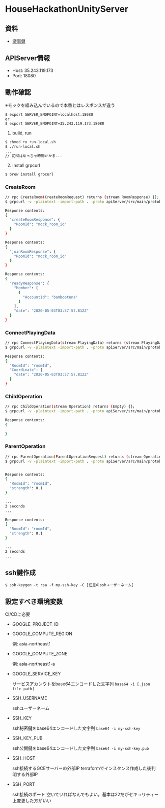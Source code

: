 # HouseHackathonUnityServer

## 資料
- [議事録](https://github.com/CA21engineer/HouseHackathonUnityClient/issues/1)

## APIServer情報
- Host: 35.243.119.173
- Port: 18080

## 動作確認
※モックを組み込んでいるので本番とはレスポンスが違う

```bash
$ export SERVER_ENDPOINT=localhost:18080
or
$ export SERVER_ENDPOINT=35.243.119.173:18080
```

1. build, run

```bash
$ chmod +x run-local.sh
$ ./run-local.sh
...
// 初回はめっちゃ時間かかる...
```

2. install grpcurl
```bash
$ brew install grpcurl
```

### CreateRoom
```bash
// rpc CreateRoom(CreateRoomRequest) returns (stream RoomResponse) {};
$ grpcurl -v -plaintext -import-path . -proto apiServer/src/main/protobuf/room.proto -d '{"AccountId":"bambootuna","roomKey":""}' ${SERVER_ENDPOINT} room.RoomService/CreateRoom

Response contents:
{
  "createRoomResponse": {
    "RoomId": "mock_room_id"
  }
}

Response contents:
{
  "joinRoomResponse": {
    "RoomId": "mock_room_id"
  }
}

Response contents:
{
  "readyResponse": {
    "Member": [
      {
        "AccountId": "bambootuna"
      }
    ],
    "date": "2020-05-03T03:57:57.812Z"
  }
}

```

### ConnectPlayingData
```bash
// rpc ConnectPlayingData(stream PlayingData) returns (stream PlayingData) {};
$ grpcurl -v -plaintext -import-path . -proto apiServer/src/main/protobuf/room.proto -d '{"RoomId":"roomId","Coordinate":{"x":0,"y":0,"date":"2020-05-03T03:57:57.812Z"}}' ${SERVER_ENDPOINT} room.RoomService/ConnectPlayingData

Response contents:
{
  "RoomId": "roomId",
  "Coordinate": {
    "date": "2020-05-03T03:57:57.812Z"
  }
}

```

### ChildOperation
```bash
// rpc ChildOperation(stream Operation) returns (Empty) {};
$ grpcurl -v -plaintext -import-path . -proto apiServer/src/main/protobuf/room.proto -d '{"RoomId":"roomId","Direction":0,"strength":0.12345}' ${SERVER_ENDPOINT} room.RoomService/ChildOperation

Response contents:
{
  
}
```

### ParentOperation
```bash
// rpc ParentOperation(ParentOperationRequest) returns (stream Operation) {};
$ grpcurl -v -plaintext -import-path . -proto apiServer/src/main/protobuf/room.proto -d '{"RoomId":"roomId"}' ${SERVER_ENDPOINT} room.RoomService/ParentOperation


Response contents:
{
  "RoomId": "roomId",
  "strength": 0.1
}

...
2 seconds
...

Response contents:
{
  "RoomId": "roomId",
  "strength": 0.1
}

...
2 seconds
...
```

## ssh鍵作成

`$ ssh-keygen -t rsa -f my-ssh-key -C [任意のsshユーザーネーム]`

## 設定すべき環境変数
CI/CDに必要

- GOOGLE_PROJECT_ID
- GOOGLE_COMPUTE_REGION

    例: asia-northeast1

- GOOGLE_COMPUTE_ZONE

    例: asia-northeast1-a

- GOOGLE_SERVICE_KEY

    サービスアカンウトをbase64エンコードした文字列
    `base64 -i [.json file path]`

- SSH_USERNAME

    sshユーザーネーム

- SSH_KEY

    ssh秘密鍵をbase64エンコードした文字列
    `base64 -i my-ssh-key`

- SSH_KEY_PUB

    ssh公開鍵をbase64エンコードした文字列
    `base64 -i my-ssh-key.pub`

- SSH_HOST

    ssh接続するGCEサーバーの外部IP
    terraformでインスタンス作成した後判明する外部IP

- SSH_PORT

    ssh接続のポート
    空いていればなんでもよい。基本は22だがセキュリティー上変更した方がいい

